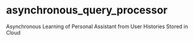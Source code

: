 # asynchronous_query_processor
Asynchronous Learning of Personal Assistant from User Histories Stored in Cloud

